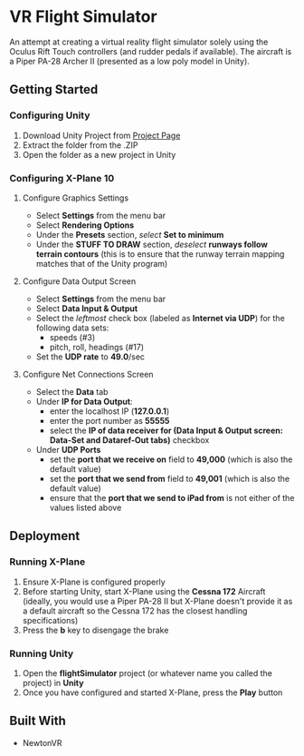 # VR Flight Simulator

An attempt at creating a virtual reality flight simulator solely using the Oculus Rift Touch controllers (and rudder pedals if available). The aircraft is a Piper PA-28 Archer II (presented as a low poly model in Unity). 

## Getting Started

### Configuring Unity
1. Download Unity Project from [Project Page](https://github.com/BigBallerBrand/flightSimulator.git)
2. Extract the folder from the .ZIP
3. Open the folder as a new project in Unity

### Configuring X-Plane 10

1. Configure Graphics Settings
   - Select **Settings** from the menu bar
   - Select **Rendering Options**
   - Under the **Presets** section, *select* **Set to minimum**
   - Under the **STUFF TO DRAW** section, *deselect* **runways follow terrain contours** (this is to ensure that the runway terrain mapping matches that of the Unity program) 


2. Configure Data Output Screen
   - Select **Settings** from the menu bar
   - Select **Data Input & Output**
   - Select the *leftmost* check box (labeled as **Internet via UDP**) for the following data sets:
     - speeds (#3)
     - pitch, roll, headings (#17)
   - Set the **UDP rate** to **49.0**/sec
   
3. Configure Net Connections Screen
   - Select the **Data** tab
   - Under **IP for Data Output**: 
     - enter the localhost IP (**127.0.0.1**)
     - enter the port number as **55555**
     - select the **IP of data receiver for (Data Input & Output screen: Data-Set and Dataref-Out tabs)** checkbox
   - Under **UDP Ports**
     - set the **port that we receive on** field to **49,000** (which is also the default value)
     - set the **port that we send from** field to **49,001** (which is also the default value)
     - ensure that the **port that we send to iPad from** is not either of the values listed above
## Deployment

### Running X-Plane

1. Ensure X-Plane is configured properly
2. Before starting Unity, start X-Plane using the **Cessna 172** Aircraft (ideally, you would use a Piper PA-28 II but X-Plane doesn't provide it as a default aircraft so the Cessna 172 has the closest handling specifications)
3. Press the **b** key to disengage the brake

### Running Unity

1. Open the **flightSimulator** project (or whatever name you called the project) in **Unity**
2. Once you have configured and started X-Plane, press the **Play** button

## Built With
* NewtonVR

